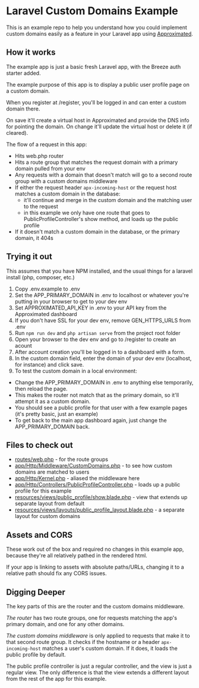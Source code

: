 # Laravel Custom Domains Example
This is an example repo to help you understand how you could implement custom domains easily as a feature in your Laravel app using [Approximated](https://approximated.app).

## How it works
The example app is just a basic fresh Laravel app, with the Breeze auth starter added. 

The example purpose of this app is to display a public user profile page on a custom domain.

When you register at /register, you'll be logged in and can enter a custom domain there. 

On save it'll create a virtual host in Approximated and provide the DNS info for pointing the domain. On change it'll update the virtual host or delete it (if cleared).

The flow of a request in this app:
- Hits web.php router 
- Hits a route group that matches the request domain with a primary domain pulled from your env
- Any requests with a domain that doesn't match will go to a second route group with a custom domains middleware
- If either the request header `apx-incoming-host` or the request host matches a custom domain in the database: 
  - it'll continue and merge in the custom domain and the matching user to the request
  - in this example we only have one route that goes to PublicProfileController's show method, and loads up the public profile
- If it doesn't match a custom domain in the database, or the primary domain, it 404s

## Trying it out
This assumes that you have NPM installed, and the usual things for a laravel install (php, composer, etc.)

1. Copy .env.example to .env
2. Set the APP_PRIMARY_DOMAIN in .env to localhost or whatever you're putting in your browser to get to your dev env
3. Set APPROXIMATED_API_KEY in .env to your API key from the Approximated dashboard 
4. If you don't have SSL for your dev env, remove GEN_HTTPS_URLS from .env
5. Run `npm run dev` and `php artisan serve` from the project root folder 
6. Open your browser to the dev env and go to /register to create an acount
7. After account creation you'll be logged in to a dashboard with a form. 
8. In the custom domain field, enter the domain of your dev env (localhost, for instance) and click save.
9. To test the custom domain in a local environment: 
  - Change the APP_PRIMARY_DOMAIN in .env to anything else temporarily, then reload the page.
  - This makes the router not match that as the primary domain, so it'll attempt it as a custom domain.
  - You should see a public profile for that user with a few example pages (it's pretty basic, just an example)
  - To get back to the main app dashboard again, just change the APP_PRIMARY_DOMAIN back.

## Files to check out
- [routes/web.php](routes/web.php) - for the route groups
- [app/Http/Middleware/CustomDomains.php](app/Http/Middleware/CustomDomains.php) - to see how custom domains are matched to users
- [app/Http/Kernel.php](app/Http/Kernel.php) - aliased the middleware here
- [app/Http/Controllers/PublicProfileController.php](app/Http/Controllers/PublicProfileController.php) - loads up a public profile for this example
- [resources/views/public_profile/show.blade.php](resources/views/public_profile/show.blade.php) - view that extends up separate layout from default
- [resources/views/layouts/public_profile_layout.blade.php](resources/views/layouts/public_profile_layout.blade.php) - a separate layout for custom domains

## Assets and CORS
These work out of the box and required no changes in this example app, because they're all relatively pathed in the rendered html.

If your app is linking to assets with absolute paths/URLs, changing it to a relative path should fix any CORS issues.

## Digging Deeper
The key parts of this are the router and the custom domains middleware.

*The router* has two route groups, one for requests matching the app's primary domain, and one for any other domains.

*The custom domains middleware* is only applied to requests that make it to that second route group. 
It checks if the hostname or a header `apx-incoming-host` matches a user's custom domain. If it does, it loads the public profile by default.

The public profile controller is just a regular controller, and the view is just a regular view. The only difference is that the view extends a different layout from the rest of the app for this example.
